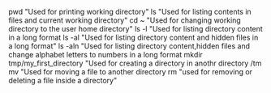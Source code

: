 pwd
"Used for printing working directory"
ls
"Used for listing contents in files and current working directory"
cd ~
"Used for changing working directory to the user home directory"
ls -l
"Used for listing directory content in a long format
ls -al
"Used for listing directory content and hidden files in a long format"
ls -aln
"Used for listing directory content,hidden files and change alphabet letters to numbers in a long format
mkdir tmp/my_first_directory
"Used for creating a directory in anothr directory /tm
mv "Used for moving a file to another directory
rm "used for removing or deleting a file inside a directory"	
